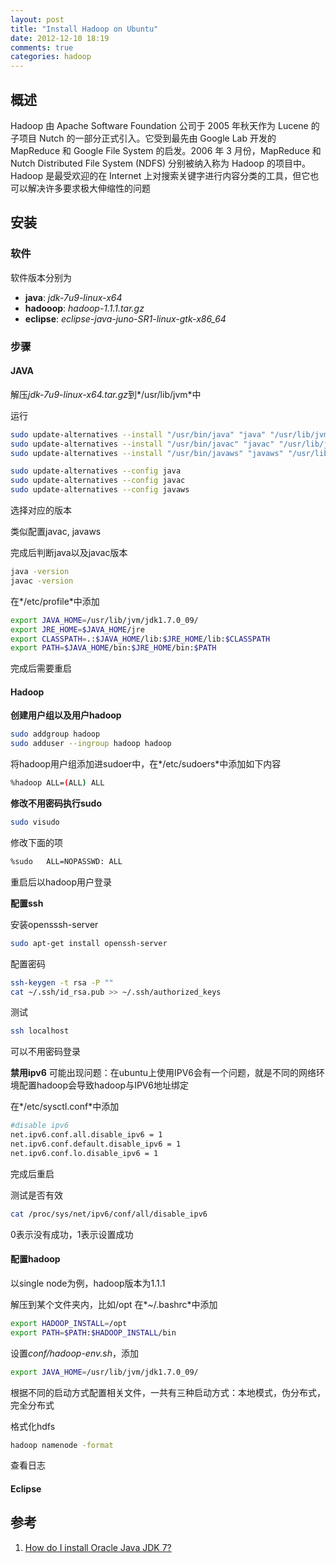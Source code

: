 ```yaml
---
layout: post
title: "Install Hadoop on Ubuntu"
date: 2012-12-10 18:19
comments: true
categories: hadoop
---
```


## 概述

Hadoop 由 Apache Software Foundation 公司于 2005 年秋天作为 Lucene 的子项目 Nutch 的一部分正式引入。它受到最先由 Google Lab 开发的 MapReduce 和 Google File System 的启发。2006 年 3 月份，MapReduce 和 Nutch Distributed File System (NDFS) 分别被纳入称为 Hadoop 的项目中。
Hadoop 是最受欢迎的在 Internet 上对搜索关键字进行内容分类的工具，但它也可以解决许多要求极大伸缩性的问题

## 安装

### 软件

软件版本分别为

- **java**: *jdk-7u9-linux-x64*
- **hadooop**: *hadoop-1.1.1.tar.gz*
- **eclipse**: *eclipse-java-juno-SR1-linux-gtk-x86_64*

### 步骤

#### JAVA

解压*jdk-7u9-linux-x64.tar.gz*到*/usr/lib/jvm*中

运行

```bash
sudo update-alternatives --install "/usr/bin/java" "java" "/usr/lib/jvm/jdk1.7.0/bin/java" 1
sudo update-alternatives --install "/usr/bin/javac" "javac" "/usr/lib/jvm/jdk1.7.0/bin/javac" 1
sudo update-alternatives --install "/usr/bin/javaws" "javaws" "/usr/lib/jvm/jdk1.7.0/bin/javaws" 1

sudo update-alternatives --config java
sudo update-alternatives --config javac
sudo update-alternatives --config javaws
```
选择对应的版本

类似配置javac, javaws

完成后判断java以及javac版本

```bash
java -version
javac -version
```

在*/etc/profile*中添加

```bash
export JAVA_HOME=/usr/lib/jvm/jdk1.7.0_09/
export JRE_HOME=$JAVA_HOME/jre
export CLASSPATH=.:$JAVA_HOME/lib:$JRE_HOME/lib:$CLASSPATH
export PATH=$JAVA_HOME/bin:$JRE_HOME/bin:$PATH
```

完成后需要重启

#### Hadoop

**创建用户组以及用户hadoop**

```bash
sudo addgroup hadoop
sudo adduser --ingroup hadoop hadoop
```

将hadoop用户组添加进sudoer中，在*/etc/sudoers*中添加如下内容
```bash
%hadoop ALL=(ALL) ALL
```

**修改不用密码执行sudo**
```bash
sudo visudo
```
修改下面的项
```bash
%sudo	ALL=NOPASSWD: ALL
```


重启后以hadoop用户登录

**配置ssh**

安装opensssh-server
```bash
sudo apt-get install openssh-server
```

配置密码

```bash
ssh-keygen -t rsa -P ""
cat ~/.ssh/id_rsa.pub >> ~/.ssh/authorized_keys
```

测试
```bash
ssh localhost
```

可以不用密码登录

**禁用ipv6**
可能出现问题：在ubuntu上使用IPV6会有一个问题，就是不同的网络环境配置hadoop会导致hadoop与IPV6地址绑定

在*/etc/sysctl.conf*中添加
```bash
#disable ipv6
net.ipv6.conf.all.disable_ipv6 = 1
net.ipv6.conf.default.disable_ipv6 = 1
net.ipv6.conf.lo.disable_ipv6 = 1
```

完成后重启

测试是否有效
```bash
cat /proc/sys/net/ipv6/conf/all/disable_ipv6
```
0表示没有成功，1表示设置成功

#### 配置hadoop

以single node为例，hadoop版本为1.1.1

解压到某个文件夹内，比如/opt
在*~/.bashrc*中添加
```bash
export HADOOP_INSTALL=/opt
export PATH=$PATH:$HADOOP_INSTALL/bin
```

设置*conf/hadoop-env.sh*，添加
```bash
export JAVA_HOME=/usr/lib/jvm/jdk1.7.0_09/
```

根据不同的启动方式配置相关文件，一共有三种启动方式：本地模式，伪分布式，完全分布式

格式化hdfs
```bash
hadoop namenode -format
```

查看日志


#### Eclipse

## 参考

1. [How do I install Oracle Java JDK 7?](http://askubuntu.com/questions/55848/how-do-i-install-oracle-java-jdk-7)
